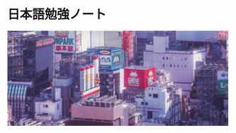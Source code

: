 # 日本語勉強ノート
<img src="https://raw.githubusercontent.com/viclw17/Japanese/master/images/DRBw1yxUMAEsTa6.jpg" width="500"/>
